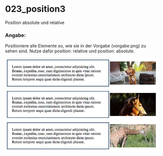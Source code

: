 023_position3
========
Position absolute und relative

### Angabe:

Positioniere alle Elemente so, wie sie in der Vorgabe (vorgabe.png) zu sehen sind. Nutze dafür position: relative und position: absolute.

![Vorgabe Übung 23](vorgabe.png)
